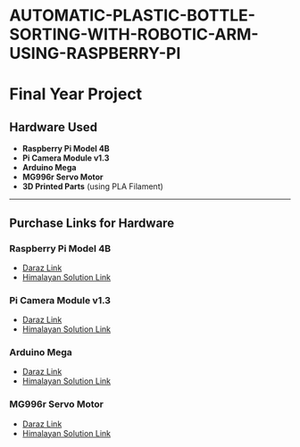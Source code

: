# AUTOMATIC-PLASTIC-BOTTLE-SORTING-WITH-ROBOTIC-ARM-USING-RASPBERRY-PI

# Final Year Project

## Hardware Used
- **Raspberry Pi Model 4B**
- **Pi Camera Module v1.3**
- **Arduino Mega**
- **MG996r Servo Motor**
- **3D Printed Parts** (using PLA Filament)

---

## Purchase Links for Hardware
### Raspberry Pi Model 4B
- [Daraz Link](https://www.daraz.com.np/products/raspberry-pi-4-model-b4gb-i104200195-s1025080284.html?)
- [Himalayan Solution Link](https://himalayansolution.com/product/raspberry-pi-4-model-b-4-gb-ram)

### Pi Camera Module v1.3
- [Daraz Link](https://www.daraz.com.np/products/raspberry-pi-camera-v1-i125433870-s1034038299.html?)
- [Himalayan Solution Link](https://himalayansolution.com/product/raspberry-pi-camera-module-with-cable-5mp)

### Arduino Mega
- [Daraz Link](https://www.daraz.com.np/products/arduino-mega-with-usb-cable-i111519-s716963.html?)
- [Himalayan Solution Link](https://himalayansolution.com/product/arduino-mega-2560)

### MG996r Servo Motor
- [Daraz Link](https://www.daraz.com.np/products/mg-996r-metal-gear-servo-motor-i124620064-s1033846480.html?)
- [Himalayan Solution Link](https://himalayansolution.com/product/mg996r-servo-motor)
